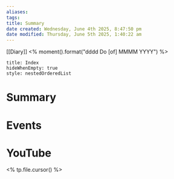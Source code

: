 ```yaml
---
aliases: 
tags: 
title: Summary
date created: Wednesday, June 4th 2025, 8:47:50 pm
date modified: Thursday, June 5th 2025, 1:40:22 am
---
```


[[Diary]] <% moment().format("dddd Do [of] MMMM YYYY") %>

```table-of-contents
title: Index
hideWhenEmpty: true
style: nestedOrderedList
```

# Summary





# Events



# YouTube
<% tp.file.cursor() %>